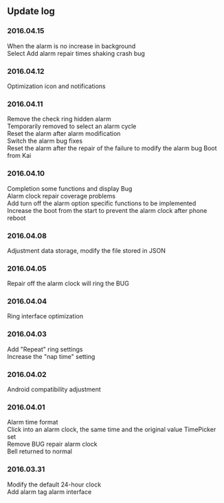 ## Update log
### 2016.04.15
When the alarm is no increase in background  
Select Add alarm repair times shaking crash bug  

### 2016.04.12
Optimization icon and notifications  

### 2016.04.11
Remove the check ring hidden alarm  
Temporarily removed to select an alarm cycle  
Reset the alarm after alarm modification   
Switch the alarm bug fixes  
Reset the alarm after the repair of the failure to modify the alarm bug
Boot from Kai  

### 2016.04.10
Completion some functions and display Bug  
Alarm clock repair coverage problems  
Add turn off the alarm option specific functions to be implemented  
Increase the boot from the start to prevent the alarm clock after phone reboot  

### 2016.04.08
Adjustment data storage, modify the file stored in JSON  

### 2016.04.05
Repair off the alarm clock will ring the BUG  

### 2016.04.04
Ring interface optimization  

### 2016.04.03
Add "Repeat" ring settings  
Increase the "nap time" setting  
  
### 2016.04.02
Android compatibility adjustment  

### 2016.04.01
Alarm time format  
Click into an alarm clock, the same time and the original value TimePicker set  
Remove BUG repair alarm clock  
Bell returned to normal  

### 2016.03.31
Modify the default 24-hour clock  
Add alarm tag alarm interface  